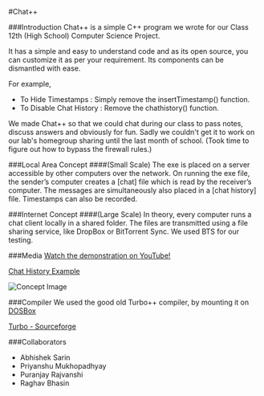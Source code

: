 #Chat++

###Introduction
Chat++ is a simple C++ program we wrote for our Class 12th (High School) Computer Science Project.

It has a simple and easy to understand code and as its open source, you can customize it as per your requirement. Its components can be dismantled with ease.

For example,
- To Hide Timestamps : Simply remove the insertTimestamp() function.
- To Disable Chat History : Remove the chathistory() function.

We made Chat++ so that we could chat during our class to pass notes, discuss answers and obviously for fun.
Sadly we couldn't get it to work on our lab's homegroup sharing until the last month of school.
(Took time to figure out how to bypass the firewall rules.)

###Local Area Concept
####(Small Scale)
The exe is placed on a server accessible by other computers over the network. On running the exe file, the sender’s computer creates a [chat] file which is read by the receiver’s computer. The messages are simultaneously also placed in a [chat history] file. Timestamps can also be recorded.

###Internet Concept
####(Large Scale)
In theory, every computer runs a chat client locally in a shared folder. The files are transmitted using a file sharing service, like DropBox or BitTorrent Sync.
We used BTS for our testing.

###Media
[Watch the demonstration on YouTube!](https://www.youtube.com/watch?v=kZRTRSy9o4k)

[Chat History Example](https://github.com/raghavb95/chatpp/blob/master/history-example)

![Concept Image](http://31.media.tumblr.com/c050871653c48f1ba57416c69c513094/tumblr_inline_nkw5kxydld1sgdhf8.png)

###Compiler
We used the good old Turbo++ compiler, by mounting it on [DOSBox](http://sourceforge.net/projects/dosbox)

[Turbo - Sourceforge](http://sourceforge.net/projects/turbocforwindows-9)


###Collaborators
- Abhishek Sarin
- Priyanshu Mukhopadhyay
- Puranjay Rajvanshi 
- Raghav Bhasin
